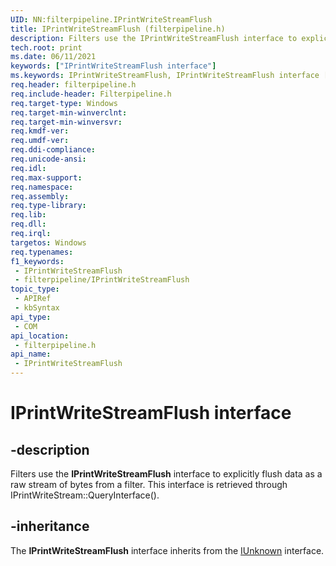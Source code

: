 ```yaml
---
UID: NN:filterpipeline.IPrintWriteStreamFlush
title: IPrintWriteStreamFlush (filterpipeline.h)
description: Filters use the IPrintWriteStreamFlush interface to explicitly flush data as a raw stream of bytes from a filter. This interface is retrieved through IPrintWriteStream::QueryInterface().
tech.root: print
ms.date: 06/11/2021
keywords: ["IPrintWriteStreamFlush interface"]
ms.keywords: IPrintWriteStreamFlush, IPrintWriteStreamFlush interface [Print Devices], IPrintWriteStreamFlush interface [Print Devices],described, filterpipeline/IPrintWriteStreamFlush, print.iprintwritestreamflush
req.header: filterpipeline.h
req.include-header: Filterpipeline.h
req.target-type: Windows
req.target-min-winverclnt: 
req.target-min-winversvr: 
req.kmdf-ver: 
req.umdf-ver: 
req.ddi-compliance: 
req.unicode-ansi: 
req.idl: 
req.max-support: 
req.namespace: 
req.assembly: 
req.type-library: 
req.lib: 
req.dll: 
req.irql: 
targetos: Windows
req.typenames: 
f1_keywords:
 - IPrintWriteStreamFlush
 - filterpipeline/IPrintWriteStreamFlush
topic_type:
 - APIRef
 - kbSyntax
api_type:
 - COM
api_location:
 - filterpipeline.h
api_name:
 - IPrintWriteStreamFlush
---
```


# IPrintWriteStreamFlush interface

## -description

Filters use the **IPrintWriteStreamFlush** interface to explicitly flush data as a raw stream of bytes from a filter.  This interface is retrieved through IPrintWriteStream::QueryInterface().

## -inheritance

The **IPrintWriteStreamFlush** interface inherits from the [IUnknown](/windows/win32/api/unknwn/nn-unknwn-iunknown) interface.
